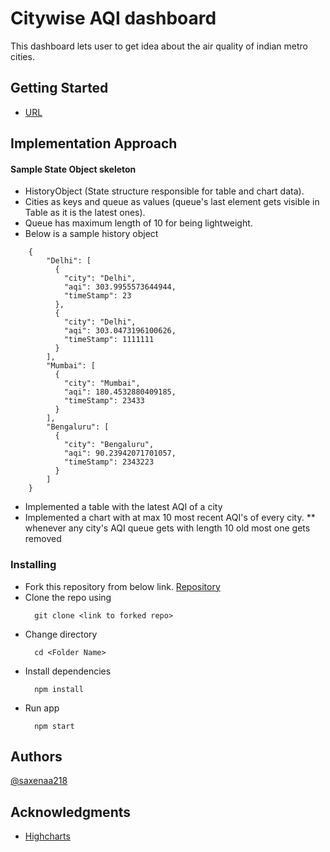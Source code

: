 # Citywise AQI dashboard
This dashboard lets user to get idea about the air quality of indian metro cities.

## Getting Started
* [URL](https://saxenaa218.github.io/aqi-dashboard/)

## Implementation Approach
#### Sample State Object skeleton
* HistoryObject (State structure responsible for table and chart data).
* Cities as keys and queue as values (queue's last element gets visible in Table as it is the latest ones).
* Queue has maximum length of 10 for being lightweight.
* Below is a sample history object
```
    {
        "Delhi": [
          {
            "city": "Delhi",
            "aqi": 303.9955573644944,
            "timeStamp": 23
          },
          {
            "city": "Delhi",
            "aqi": 303.0473196100626,
            "timeStamp": 1111111
          }
        ],
        "Mumbai": [
          {
            "city": "Mumbai",
            "aqi": 180.4532880409185,
            "timeStamp": 23433
          }
        ],
        "Bengaluru": [
          {
            "city": "Bengaluru",
            "aqi": 90.23942071701057,
            "timeStamp": 2343223
          }
        ]
    }
```
* Implemented a table with the latest AQI of a city
* Implemented a chart with at max 10 most recent AQI's of every city.
** whenever any city's AQI queue gets with length 10 old most one gets removed

### Installing
* Fork this repository from below link.
  [Repository](https://github.com/Saxenaa218/aqi-dashboard)
* Clone the repo using
  ```
    git clone <link to forked repo>
  ```
* Change directory
  ```
    cd <Folder Name>
  ```
* Install dependencies
  ```
    npm install
  ```
* Run app
  ```
    npm start
  ```

## Authors
[@saxenaa218](https://github.com/saxenaa218)

## Acknowledgments
* [Highcharts](https://www.highcharts.com/)
